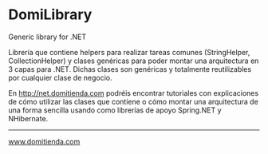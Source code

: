 DomiLibrary
===========

Generic library for .NET

Librería que contiene helpers para realizar tareas comunes (StringHelper, CollectionHelper) y clases genéricas 
para poder montar una arquitectura en 3 capas para .NET. Dichas clases son genéricas y totalmente reutilizables 
por cualquier clase de negocio.

En http://net.domitienda.com podréis encontrar tutoriales con explicaciones de cómo utilizar las clases que contiene 
o cómo montar una arquitectura de una forma sencilla usando como librerías de apoyo Spring.NET y NHibernate.

------------------
www.domitienda.com
